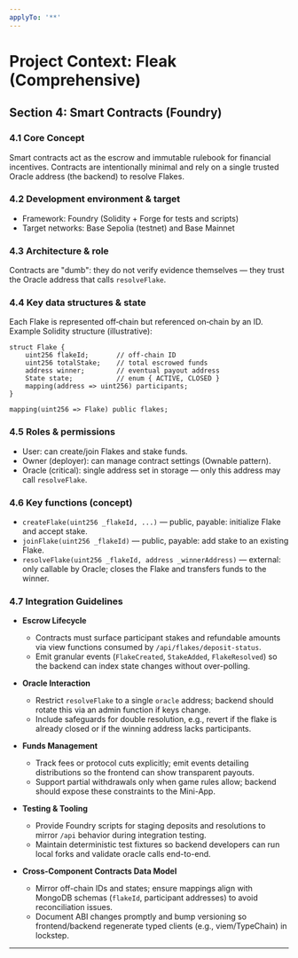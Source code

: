 ```yaml
---
applyTo: '**'
---
```

# Project Context: Fleak (Comprehensive)

## Section 4: Smart Contracts (Foundry)

### 4.1 Core Concept

Smart contracts act as the escrow and immutable rulebook for financial incentives. Contracts are intentionally minimal and rely on a single trusted Oracle address (the backend) to resolve Flakes.

### 4.2 Development environment & target

- Framework: Foundry (Solidity + Forge for tests and scripts)
- Target networks: Base Sepolia (testnet) and Base Mainnet

### 4.3 Architecture & role

Contracts are "dumb": they do not verify evidence themselves — they trust the Oracle address that calls `resolveFlake`.

### 4.4 Key data structures & state

Each Flake is represented off‑chain but referenced on‑chain by an ID. Example Solidity structure (illustrative):

```solidity
struct Flake {
    uint256 flakeId;       // off‑chain ID
    uint256 totalStake;    // total escrowed funds
    address winner;        // eventual payout address
    State state;           // enum { ACTIVE, CLOSED }
    mapping(address => uint256) participants;
}

mapping(uint256 => Flake) public flakes;
```

### 4.5 Roles & permissions

- User: can create/join Flakes and stake funds.
- Owner (deployer): can manage contract settings (Ownable pattern).
- Oracle (critical): single address set in storage — only this address may call `resolveFlake`.

### 4.6 Key functions (concept)

- `createFlake(uint256 _flakeId, ...)` — public, payable: initialize Flake and accept stake.
- `joinFlake(uint256 _flakeId)` — public, payable: add stake to an existing Flake.
- `resolveFlake(uint256 _flakeId, address _winnerAddress)` — external: only callable by Oracle; closes the Flake and transfers funds to the winner.

### 4.7 Integration Guidelines

- **Escrow Lifecycle**
  - Contracts must surface participant stakes and refundable amounts via view functions consumed by `/api/flakes/deposit-status`.
  - Emit granular events (`FlakeCreated`, `StakeAdded`, `FlakeResolved`) so the backend can index state changes without over-polling.

- **Oracle Interaction**
  - Restrict `resolveFlake` to a single `oracle` address; backend should rotate this via an admin function if keys change.
  - Include safeguards for double resolution, e.g., revert if the flake is already closed or if the winning address lacks participants.

- **Funds Management**
  - Track fees or protocol cuts explicitly; emit events detailing distributions so the frontend can show transparent payouts.
  - Support partial withdrawals only when game rules allow; backend should expose these constraints to the Mini-App.

- **Testing & Tooling**
  - Provide Foundry scripts for staging deposits and resolutions to mirror `/api` behavior during integration testing.
  - Maintain deterministic test fixtures so backend developers can run local forks and validate oracle calls end-to-end.

- **Cross-Component Contracts Data Model**
  - Mirror off-chain IDs and states; ensure mappings align with MongoDB schemas (`flakeId`, participant addresses) to avoid reconciliation issues.
  - Document ABI changes promptly and bump versioning so frontend/backend regenerate typed clients (e.g., viem/TypeChain) in lockstep.

---

